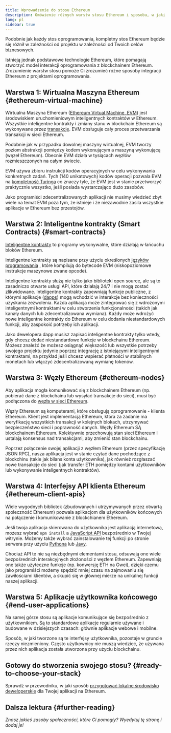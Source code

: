```yaml
---
title: Wprowadzenie do stosu Ethereum
description: Omówienie różnych warstw stosu Ethereum i sposobu, w jaki się ze sobą łączą.
lang: pl
sidebar: true
---
```


Podobnie jak każdy stos oprogramowania, kompletny stos Ethereum będzie się różnił w zależności od projektu w zależności od Twoich celów biznesowych.

Istnieją jednak podstawowe technologie Ethereum, które pomagają stworzyć model interakcji oprogramowania z blockchainem Ethereum. Zrozumienie warstw stosu pomoże Ci zrozumieć różne sposoby integracji Ethereum z projektami oprogramowania.

## Warstwa 1: Wirtualna Maszyna Ethereum {#ethereum-virtual-machine}

Wirtualna Maszyna Ethereum ([Ethereum Virtual Machine, EVM](/developers/docs/evm/)) jest środowiskiem uruchomieniowym inteligentnych kontraktów w Ethereum. Wszystkie inteligentne kontrakty i zmiany stanu w blockchain Ethereum są wykonywane przez [transakcje](/developers/docs/transactions/). EVM obsługuje cały proces przetwarzania transakcji w sieci Ethereum.

Podobnie jak w przypadku dowolnej maszyny wirtualnej, EVM tworzy poziom abstrakcji pomiędzy kodem wykonującym a maszyną wykonującą (węzeł Ethereum). Obecnie EVM działa w tysiącach węzłów rozmieszczonych na całym świecie.

EVM używa zbioru instrukcji kodów operacyjnych w celu wykonywania konkretnych zadań. Tych (140 unikatowych) kodów operacji pozwala EVM na [kompletność Turinga](https://pl.wikipedia.org/wiki/Kompletno%C5%9B%C4%87_Turinga) co znaczy tyle, że EVM jest w stanie przetworzyć praktycznie wszystko, jeśli posiada wystarczająco dużo zasobów.

Jako programiści zdecentralizowanych aplikacji nie musimy wiedzieć zbyt wiele na temat EVM poza tym, że istnieje i że niezawodnie zasila wszystkie aplikacje w Ethereum bez przestojów.

## Warstwa 2: Inteligentne kontrakty (Smart Contracts) {#smart-contracts}

[Inteligentne kontrakty](/developers/docs/smart-contracts/) to programy wykonywalne, które działają w łańcuchu bloków Ethereum.

Inteligentne kontrakty są napisane przy użyciu określonych [języków programowania](/developers/docs/smart-contracts/languages/) , które kompilują do bytecode EVM (niskopoziomowe instrukcje maszynowe zwane opcode).

Inteligentne kontrakty służą nie tylko jako biblioteki open source, ale są to zasadniczo otwarte usługi API, które działają 24/7 i nie mogą zostać zlikwidowane. Inteligentne kontrakty zapewniają funkcje publiczne, z którymi aplikacje ([dapps](/developers/docs/dapps/)) mogą wchodzić w interakcje bez konieczności uzyskania zezwolenia. Każda aplikacja może zintegrować się z wdrożonymi inteligentnymi kontraktami w celu stworzenia funkcjonalności (takich jak kanały danych lub zdecentralizowana wymiana). Każdy może wdrożyć nowe inteligentne kontrakty do Ethereum w celu dodania niestandardowych funkcji, aby zaspokoić potrzeby ich aplikacji.

Jako dewelopera dapp musisz zapisać inteligentne kontrakty tylko wtedy, gdy chcesz dodać niestandardowe funkcje w blockchainu Ethereum. Możesz znaleźć że możesz osiągnąć większość lub wszystkie potrzeby swojego projektu jedynie poprzez integrację z istniejącymi inteligentnymi kontraktami, na przykład jeśli chcesz wspierać płatności w stabilnych monetach lub włączyć zdecentralizowaną wymianę tokenów.

## Warstwa 3: Węzły Ethereum {#ethereum-nodes}

Aby aplikacja mogła komunikować się z blockchainem Ethereum (np. pobierać dane z blockchainu lub wysyłać transakcje do sieci), musi być podłączona do [węzła w sieci Ethereum](/developers/docs/nodes-and-clients/).

Węzły Ethereum są komputerami, które obsługują oprogramowanie - klienta Ethereum. Klient jest implementacją Ethereum, która za zadanie ma weryfikację wszystkich transakcji w kolejnych blokach, utrzymywać bezpieczeństwo sieci i poprawność danych. Węzły Ethereum SĄ blockchainem Ethereum. Kolektywnie przechowują stan sieci Ethereum i ustalają konsensus nad transakcjami, aby zmienić stan blockchainu.

Poprzez połączenie swojej aplikacji z węzłem Ethereum (przez specyfikację JSON RPC), nasza aplikacja jest w stanie czytać dane pochodzące z blockchinu (takie jak bilans konta użytkownika), jak również rozgłaszać nowe transakcje do sieci (jak transfer ETH pomiędzy kontami użytkowników lub wykonywanie inteligentnych kontraktów).

## Warstwa 4: Interfejsy API klienta Ethereum {#ethereum-client-apis}

Wiele wygodnych bibliotek (zbudowanych i utrzymywanych przez otwartą społeczność Ethereum) pozwala aplikacjom dla użytkowników końcowych na połączenie i komunikowanie z blockchianem Ethereum.

Jeśli twoja aplikacja skierowana do użytkownika jest aplikacją internetową, możesz wybrać `npm install` a [JavaScript API](/developers/docs/apis/javascript/) bezpośrednio w Twojej witrynie. Możemy także wybrać zainstalowanie tej funkcji po stronie serwera przy użyciu [Pythona](/developers/docs/programming-languages/python/) lub [Javy](/developers/docs/programming-languages/java/).

Chociaż API te nie są niezbędnymi elementami stosu, odsuwają one wiele bezpośrednich interakcyjnych złożoności z węzłem Ethereum. Zapewniają one także użyteczne funkcje (np. konwersję ETH na Gwei), dzięki czemu jako programiści możemy spędzić mniej czasu na zajmowaniu się zawiłościami klientów, a skupić się w głównej mierze na unikalnej funkcji naszej aplikacji.

## Warstwa 5: Aplikacje użytkownika końcowego {#end-user-applications}

Na samej górze stosu są aplikacje komunikujące się bezpośrednio z użytkownikiem. Są to standardowe aplikacje regularnie używane i budowane w dzisiejszych czasach: głównie aplikacje webowe i mobilne.

Sposób, w jaki tworzone są te interfejsy użytkownika, pozostaje w gruncie rzeczy niezmieniony. Często użytkownicy nie muszą wiedzieć, że używana przez nich aplikacja została utworzona przy użyciu blockchainu.

## Gotowy do stworzenia swojego stosu? {#ready-to-choose-your-stack}

Sprawdź w przewodniku, w jaki sposób [przygotować lokalne środowisko deweloperskie](/developers/local-environment/) dla Twojej aplikacji na Ethereum.

## Dalsza lektura {#further-reading}

_Znasz jakieś zasoby społeczności, które Ci pomogły? Wyedytuj tę stronę i dodaj je!_

